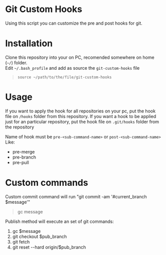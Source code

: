 # Git Custom Hooks

Using this script you can customize the pre and post hooks for git.

# Installation

Clone this repository into your on PC, recomended somewhere on home (` ~/ `) folder. <br/>
Edit `~/.bash_profile` and add as source the `git-custom-hooks` file
> `source ~/path/to/the/file/git-custom-hooks`

# Usage

If you want to apply the hook for all repositories on your pc, put the hook file on `/hooks` folder from this repository.
If you want a hook to be applied just for an particular repository, put the hook file on `.git/hooks` folder from the repository

Name of hook must be `pre-<sub-command-name>` or `post-<sub-command-name>` <br/>
Like:

- pre-merge
- pre-branch
- pre-pull

# Custom commands

Custom commit command will run "git commit -am '#current_branch $message'"
> gc message

Publish method will execute an set of git commands:
1. gc $message
2. git checkout $pub_branch
3. git fetch
4. git reset --hard origin/$pub_branch

